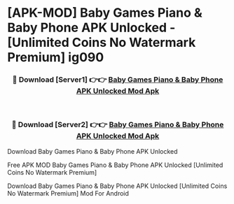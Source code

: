 # [APK-MOD] Baby Games  Piano & Baby Phone APK Unlocked - [Unlimited Coins No Watermark Premium] ig090



<div align="center">
<h3>🔴 Download [Server1] 👉👉 <a href="https://momento.my/?title=Baby_Games__Piano_&_Baby_Phone_APK_Unlocked">Baby Games  Piano & Baby Phone APK Unlocked Mod Apk</a></h3><br>

<h3>🔴 Download [Server2] 👉👉 <a href="https://momento.my/?title=Baby_Games__Piano_&_Baby_Phone_APK_Unlocked">Baby Games  Piano & Baby Phone APK Unlocked Mod Apk</a></h3>
</div>



Download Baby Games  Piano & Baby Phone APK Unlocked 

Free APK MOD Baby Games  Piano & Baby Phone APK Unlocked [Unlimited Coins No Watermark Premium]

Download Baby Games  Piano & Baby Phone APK Unlocked [Unlimited Coins No Watermark Premium] Mod For Android
